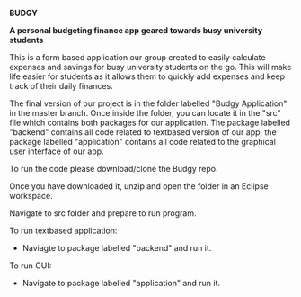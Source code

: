 __BUDGY__

__A personal budgeting finance app geared towards busy university students__

This is a form based application our group created to easily calculate expenses and savings for busy university students on the go. This will make life easier for students as it allows them to quickly add expenses and keep track of their daily finances. 

The final version of our project is in the folder labelled "Budgy Application" in the master branch. Once inside the folder, you can locate it in the "src" file which contains both packages for our application. The package labelled "backend" contains all code related to textbased version of our app, the package labelled "application" contains all code related to the graphical user interface of our app.  

To run the code please download/clone the Budgy repo.

Once you have downloaded it, unzip and open the folder in an Eclipse workspace.

Navigate to src folder and prepare to run program. 

To run textbased application:

  - Naviagte to package labelled "backend" and run it. 
  
  
To run GUI:

  - Navigate to package labelled "application" and run it. 



